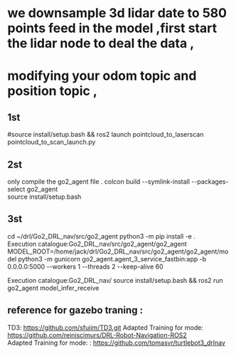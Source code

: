 #
# we downsample 3d lidar date to  580 points  feed in the model ,first start the lidar node to deal the data ,
# modifying your odom topic and  position topic , 

## 1st
#source install/setup.bash && ros2 launch pointcloud_to_laserscan pointcloud_to_scan_launch.py   
## 2st
only compile the go2_agent file .
colcon build --symlink-install --packages-select go2_agent	
source install/setup.bash
## 3st
cd ~/drl/Go2_DRL_nav/src/go2_agent
python3 -m pip install -e .  
Execution catalogue:Go2_DRL_nav/src/go2_agent/go2_agent
MODEL_ROOT=/home/jack/drl/Go2_DRL_nav/src/go2_agent/go2_agent/model python3 -m gunicorn go2_agent.agent_3_service_fastbin:app   -b 0.0.0.0:5000 --workers 1 --threads 2 --keep-alive 60
 

Execution catalogue:Go2_DRL_nav/
source install/setup.bash && ros2 run go2_agent model_infer_receive



## reference for gazebo traning :
TD3: https://github.com/sfujim/TD3.git 
Adapted Training  for mode: https://github.com/reiniscimurs/DRL-Robot-Navigation-ROS2  
Adapted Training for mode: : https://github.com/tomasvr/turtlebot3_drlnav

